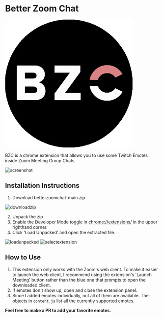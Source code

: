 
# Better Zoom Chat
![logo](https://raw.githubusercontent.com/nadivgold/betterzoomchat/main/bzc.png)

BZC is a chrome extension that allows you to use some Twitch Emotes inside Zoom Meeting Group Chats. 

![screenshot](https://cdn.discordapp.com/attachments/709160860358017024/800167334962003998/unknown.png)

## Installation Instructions

1. Download betterzoomchat-main.zip

![downloadzip](https://i.imgur.com/Xb8x7Bj.png)

2. Unpack the zip
3. Enable the Developer Mode toggle in [chrome://extensions/](chrome://extensions/) in the upper righthand corner. 
4. Click 'Load Unpacked' and open the extracted file.


![loadunpacked](https://i.imgur.com/v6mFjBb.png) 
![selectextension](https://i.imgur.com/oHFGAoP.png)

## How to Use
1. This extension only works with the Zoom's web client. To make it easier to launch the web client, I recommend using the extension's 'Launch Meeting' button rather than the blue one that prompts to open the downloaded client.
2. If emotes don't show up, open and close the extension panel.  
3. Since I added emotes individually, not all of them are available. The objects in `content.js` list all the currently supported emotes.


**Feel free to make a PR to add your favorite emotes.**
